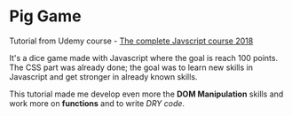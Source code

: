 <h1>Pig Game</h1>


Tutorial from Udemy course - [The complete Javscript course 2018](https://www.udemy.com/the-complete-javascript-course/)

It's a dice game made with Javascript where the goal is reach 100 points. The CSS part was already done; the goal was to learn new skills in Javascript and get stronger in already known skills.

This tutorial made me develop even more the <strong>DOM Manipulation</strong> skills and work more on <strong>functions</strong> and to write <em>DRY code</em>.




